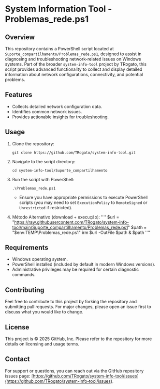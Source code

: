 # System Information Tool - Problemas_rede.ps1

## Overview
This repository contains a PowerShell script located at `Suporte_compartilhamento/Problemas_rede.ps1`, designed to assist in diagnosing and troubleshooting network-related issues on Windows systems. Part of the broader `system-info-tool` project by TRogato, this script provides advanced functionality to collect and display detailed information about network configurations, connectivity, and potential problems.

## Features
- Collects detailed network configuration data.
- Identifies common network issues.
- Provides actionable insights for troubleshooting.

## Usage
1. Clone the repository:
   ```
   git clone https://github.com/TRogato/system-info-tool.git
   ```
2. Navigate to the script directory:
   ```
   cd system-info-tool/Suporte_compartilhamento
   ```
3. Run the script with PowerShell:
   ```
   .\Problemas_rede.ps1
   ```
   - Ensure you have appropriate permissions to execute PowerShell scripts (you may need to set `ExecutionPolicy` to `RemoteSigned` or `Unrestricted` if restricted).

4. Método Alternativo (download + execução):
''''
$url = "https://raw.githubusercontent.com/TRogato/system-info-tool/main/Suporte_compartilhamento/Problemas_rede.ps1"
$path = "$env:TEMP\Problemas_rede.ps1"
irm $url -OutFile $path
& $path
''''

## Requirements
- Windows operating system.
- PowerShell installed (included by default in modern Windows versions).
- Administrative privileges may be required for certain diagnostic commands.

## Contributing
Feel free to contribute to this project by forking the repository and submitting pull requests. For major changes, please open an issue first to discuss what you would like to change.

## License
This project is © 2025 GitHub, Inc. Please refer to the repository for more details on licensing and usage terms.

## Contact
For support or questions, you can reach out via the GitHub repository issues page: [https://github.com/TRogato/system-info-tool/issues](https://github.com/TRogato/system-info-tool/issues).